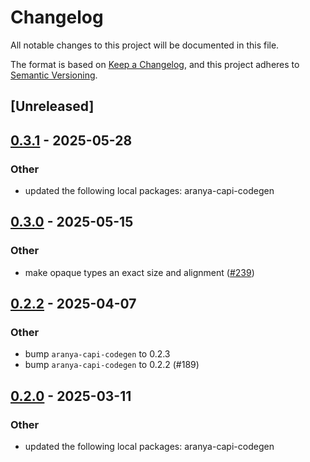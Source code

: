 # Changelog

All notable changes to this project will be documented in this file.

The format is based on [Keep a Changelog](https://keepachangelog.com/en/1.0.0/),
and this project adheres to [Semantic Versioning](https://semver.org/spec/v2.0.0.html).

## [Unreleased]

## [0.3.1](https://github.com/aranya-project/aranya-core/compare/aranya-capi-macro-v0.3.0...aranya-capi-macro-v0.3.1) - 2025-05-28

### Other

- updated the following local packages: aranya-capi-codegen

## [0.3.0](https://github.com/aranya-project/aranya-core/compare/aranya-capi-macro-v0.2.2...aranya-capi-macro-v0.3.0) - 2025-05-15

### Other

- make opaque types an exact size and alignment ([#239](https://github.com/aranya-project/aranya-core/pull/239))

## [0.2.2](https://github.com/aranya-project/aranya-core/compare/aranya-capi-macro-v0.2.1...aranya-capi-macro-v0.2.2) - 2025-04-07

### Other

- bump `aranya-capi-codegen` to 0.2.3
- bump `aranya-capi-codegen` to 0.2.2 (#189)

## [0.2.0](https://github.com/aranya-project/aranya-core/compare/aranya-capi-macro-v0.1.0...aranya-capi-macro-v0.2.0) - 2025-03-11

### Other

- updated the following local packages: aranya-capi-codegen
